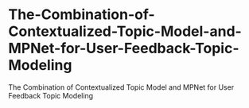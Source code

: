 # The-Combination-of-Contextualized-Topic-Model-and-MPNet-for-User-Feedback-Topic-Modeling
The Combination of Contextualized Topic Model and MPNet for User Feedback Topic Modeling
